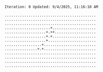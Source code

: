 `Iteration: 0 Updated: 9/4/2025, 11:16:10 AM`
<!-- GOL_START -->
`..........................................`</br>
`..........................................`</br>
`..........................................`</br>
`.....................+....................`</br>
`...................+.++...................`</br>
`...................+.+....................`</br>
`...................+......................`</br>
`.................+........................`</br>
`...............+.+........................`</br>
`..........................................`</br>
`..........................................`</br>
`..........................................`</br>
`..........................................`</br>
<!-- GOL_END -->
